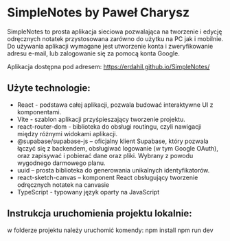 # SimpleNotes by Paweł Charysz

SimpleNotes to prosta aplikacja sieciowa pozwalająca na tworzenie i edycję odręcznych notatek przystosowana zarówno do użytku na PC jak i mobilnie. Do używania aplikacji wymagane jest utworzenie konta i zweryfikowanie adresu e-mail, lub zalogowanie się za pomocą konta Google. 

Aplikacja dostępna pod adresem:
https://erdahil.github.io/SimpleNotes/ 

## Użyte technologie:
- React - podstawa całej aplikacji, pozwala budować interaktywne UI z komponentami.
- Vite - szablon aplikacji przyśpieszający tworzenie projektu.
- react-router-dom - biblioteka do obsługi routingu, czyli nawigacji między różnymi widokami aplikacji.
- @supabase/supabase-js – oficjalny klient Supabase, który pozwala łączyć się z backendem, obsługiwać logowanie (w tym Google OAuth), oraz zapisywać i pobierać dane oraz pliki. Wybrany z powodu wygodnego darmowego planu.
- uuid – prosta biblioteka do generowania unikalnych identyfikatorów.
- react-sketch-canvas – komponent React obsługujący tworzenie odręcznych notatek na canvasie
- TypeScript - typowany język oparty na JavaScript

## Instrukcja uruchomienia projektu lokalnie:
w folderze projektu należy uruchomić komendy:
npm install
npm run dev
